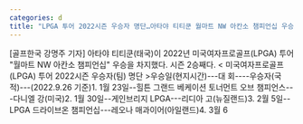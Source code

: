 ```yaml
---
categories: d
title: "LPGA 투어 2022시즌 우승자 명단…아타야 티티쿤 월마트 NW 아칸소 챔피언십 우승"
---
```

[골프한국 강명주 기자] 아타야 티티쿤(태국)이 2022년 미국여자프로골프(LPGA) 투어 "월마트 NW 아칸소 챔피언십" 우승을 차지했다. 시즌 2승째다. < 미국여자프로골프(LPGA) 투어 2022시즌 우승자(팀) 명단 >우승일(현지시간)---대 회----우승자(국적)---(2022.9.26 기준)1. 1월 23일--힐튼 그랜드 베케이션 토너먼트 오브 챔피언스---다니엘 강(미국)2. 1월 30일--게인브리지 LPGA---리디아 고(뉴질랜드)3. 2월 5일--LPGA 드라이브온 챔피언십---레오나 매과이어(아일랜드)4. 3월 6